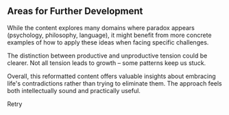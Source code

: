 ## Areas for Further Development

While the content explores many domains where paradox appears (psychology, philosophy, language), it might benefit from more concrete examples of how to apply these ideas when facing specific challenges.

The distinction between productive and unproductive tension could be clearer. Not all tension leads to growth – some patterns keep us stuck.

Overall, this reformatted content offers valuable insights about embracing life's contradictions rather than trying to eliminate them. The approach feels both intellectually sound and practically useful.

Retry